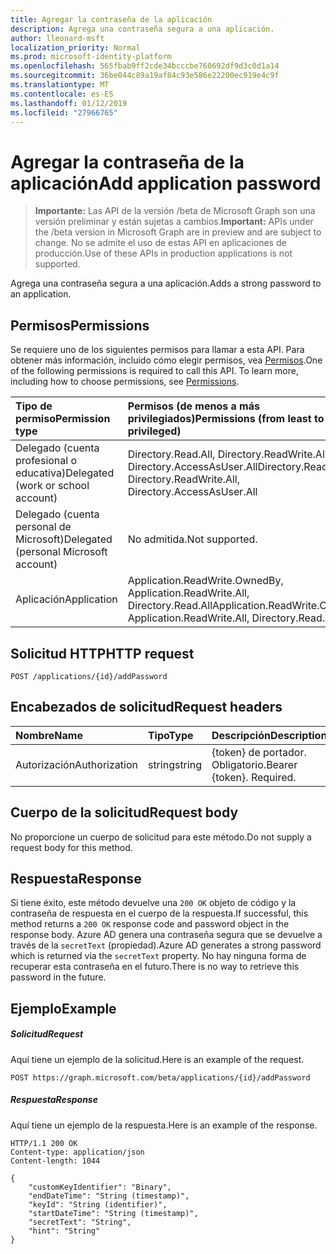 ```yaml
---
title: Agregar la contraseña de la aplicación
description: Agrega una contraseña segura a una aplicación.
author: lleonard-msft
localization_priority: Normal
ms.prod: microsoft-identity-platform
ms.openlocfilehash: 565fbab9ff2cde34bcccbe760692df9d3c0d1a14
ms.sourcegitcommit: 36be044c89a19af84c93e586e22200ec919e4c9f
ms.translationtype: MT
ms.contentlocale: es-ES
ms.lasthandoff: 01/12/2019
ms.locfileid: "27966765"
---
```

# <a name="add-application-password"></a><span data-ttu-id="2311d-103">Agregar la contraseña de la aplicación</span><span class="sxs-lookup"><span data-stu-id="2311d-103">Add application password</span></span>

> <span data-ttu-id="2311d-104">**Importante:** Las API de la versión /beta de Microsoft Graph son una versión preliminar y están sujetas a cambios.</span><span class="sxs-lookup"><span data-stu-id="2311d-104">**Important:** APIs under the /beta version in Microsoft Graph are in preview and are subject to change.</span></span> <span data-ttu-id="2311d-105">No se admite el uso de estas API en aplicaciones de producción.</span><span class="sxs-lookup"><span data-stu-id="2311d-105">Use of these APIs in production applications is not supported.</span></span>

<span data-ttu-id="2311d-106">Agrega una contraseña segura a una aplicación.</span><span class="sxs-lookup"><span data-stu-id="2311d-106">Adds a strong password to an application.</span></span>

## <a name="permissions"></a><span data-ttu-id="2311d-107">Permisos</span><span class="sxs-lookup"><span data-stu-id="2311d-107">Permissions</span></span>
<span data-ttu-id="2311d-p102">Se requiere uno de los siguientes permisos para llamar a esta API. Para obtener más información, incluido cómo elegir permisos, vea [Permisos](/graph/permissions-reference).</span><span class="sxs-lookup"><span data-stu-id="2311d-p102">One of the following permissions is required to call this API. To learn more, including how to choose permissions, see [Permissions](/graph/permissions-reference).</span></span>

|<span data-ttu-id="2311d-110">Tipo de permiso</span><span class="sxs-lookup"><span data-stu-id="2311d-110">Permission type</span></span>      | <span data-ttu-id="2311d-111">Permisos (de menos a más privilegiados)</span><span class="sxs-lookup"><span data-stu-id="2311d-111">Permissions (from least to most privileged)</span></span>              |
|:--------------------|:---------------------------------------------------------|
|<span data-ttu-id="2311d-112">Delegado (cuenta profesional o educativa)</span><span class="sxs-lookup"><span data-stu-id="2311d-112">Delegated (work or school account)</span></span> | <span data-ttu-id="2311d-113">Directory.Read.All, Directory.ReadWrite.All, Directory.AccessAsUser.All</span><span class="sxs-lookup"><span data-stu-id="2311d-113">Directory.Read.All, Directory.ReadWrite.All, Directory.AccessAsUser.All</span></span>    |
|<span data-ttu-id="2311d-114">Delegado (cuenta personal de Microsoft)</span><span class="sxs-lookup"><span data-stu-id="2311d-114">Delegated (personal Microsoft account)</span></span> | <span data-ttu-id="2311d-115">No admitida.</span><span class="sxs-lookup"><span data-stu-id="2311d-115">Not supported.</span></span>    |
|<span data-ttu-id="2311d-116">Aplicación</span><span class="sxs-lookup"><span data-stu-id="2311d-116">Application</span></span> | <span data-ttu-id="2311d-117">Application.ReadWrite.OwnedBy, Application.ReadWrite.All, Directory.Read.All</span><span class="sxs-lookup"><span data-stu-id="2311d-117">Application.ReadWrite.OwnedBy, Application.ReadWrite.All, Directory.Read.All</span></span> |

## <a name="http-request"></a><span data-ttu-id="2311d-118">Solicitud HTTP</span><span class="sxs-lookup"><span data-stu-id="2311d-118">HTTP request</span></span>
<!-- { "blockType": "ignored" } -->
```http
POST /applications/{id}/addPassword
```

## <a name="request-headers"></a><span data-ttu-id="2311d-119">Encabezados de solicitud</span><span class="sxs-lookup"><span data-stu-id="2311d-119">Request headers</span></span>
| <span data-ttu-id="2311d-120">Nombre</span><span class="sxs-lookup"><span data-stu-id="2311d-120">Name</span></span>       | <span data-ttu-id="2311d-121">Tipo</span><span class="sxs-lookup"><span data-stu-id="2311d-121">Type</span></span> | <span data-ttu-id="2311d-122">Descripción</span><span class="sxs-lookup"><span data-stu-id="2311d-122">Description</span></span>|
|:-----------|:------|:----------|
| <span data-ttu-id="2311d-123">Autorización</span><span class="sxs-lookup"><span data-stu-id="2311d-123">Authorization</span></span>  | <span data-ttu-id="2311d-124">string</span><span class="sxs-lookup"><span data-stu-id="2311d-124">string</span></span>  | <span data-ttu-id="2311d-p103">{token} de portador. Obligatorio.</span><span class="sxs-lookup"><span data-stu-id="2311d-p103">Bearer {token}. Required.</span></span>  |

## <a name="request-body"></a><span data-ttu-id="2311d-127">Cuerpo de la solicitud</span><span class="sxs-lookup"><span data-stu-id="2311d-127">Request body</span></span>
<span data-ttu-id="2311d-128">No proporcione un cuerpo de solicitud para este método.</span><span class="sxs-lookup"><span data-stu-id="2311d-128">Do not supply a request body for this method.</span></span>

## <a name="response"></a><span data-ttu-id="2311d-129">Respuesta</span><span class="sxs-lookup"><span data-stu-id="2311d-129">Response</span></span>

<span data-ttu-id="2311d-130">Si tiene éxito, este método devuelve una `200 OK` objeto de código y la contraseña de respuesta en el cuerpo de la respuesta.</span><span class="sxs-lookup"><span data-stu-id="2311d-130">If successful, this method returns a `200 OK` response code and password object in the response body.</span></span> <span data-ttu-id="2311d-131">Azure AD genera una contraseña segura que se devuelve a través de la `secretText` (propiedad).</span><span class="sxs-lookup"><span data-stu-id="2311d-131">Azure AD generates a strong password which is returned via the `secretText` property.</span></span> <span data-ttu-id="2311d-132">No hay ninguna forma de recuperar esta contraseña en el futuro.</span><span class="sxs-lookup"><span data-stu-id="2311d-132">There is no way to retrieve this password in the future.</span></span>

## <a name="example"></a><span data-ttu-id="2311d-133">Ejemplo</span><span class="sxs-lookup"><span data-stu-id="2311d-133">Example</span></span>
##### <a name="request"></a><span data-ttu-id="2311d-134">Solicitud</span><span class="sxs-lookup"><span data-stu-id="2311d-134">Request</span></span>
<span data-ttu-id="2311d-135">Aquí tiene un ejemplo de la solicitud.</span><span class="sxs-lookup"><span data-stu-id="2311d-135">Here is an example of the request.</span></span>

```http
POST https://graph.microsoft.com/beta/applications/{id}/addPassword
```
##### <a name="response"></a><span data-ttu-id="2311d-136">Respuesta</span><span class="sxs-lookup"><span data-stu-id="2311d-136">Response</span></span>
<span data-ttu-id="2311d-137">Aquí tiene un ejemplo de la respuesta.</span><span class="sxs-lookup"><span data-stu-id="2311d-137">Here is an example of the response.</span></span>

```http
HTTP/1.1 200 OK
Content-type: application/json
Content-length: 1044

{
    "customKeyIdentifier": "Binary",
    "endDateTime": "String (timestamp)",
    "keyId": "String (identifier)",
    "startDateTime": "String (timestamp)",
    "secretText": "String",
    "hint": "String"
}
```
